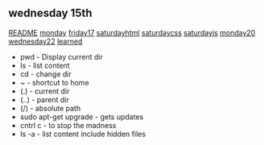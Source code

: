 ## wednesday 15th ##

[README](./README.md)
[monday](./monday.md)
[friday17](./friday17.md)
[saturdayhtml](./saturdayhtml.md)
[saturdaycss](./saturdaycss.md)
[saturdayjs](./saturdayjs.md)
[monday20](./monday20.md)
[wednesday22](./wednesday22.md)
[learned](./learned.md)

* pwd - Display current dir
* ls - list content
* cd - change dir
* ~ - shortcut to home 
* (.) - current dir
* (..) - parent dir
* (/) - absolute path 
* sudo apt-get upgrade - gets updates
* cntrl c - to stop the madness
* ls -a - list content include hidden files 